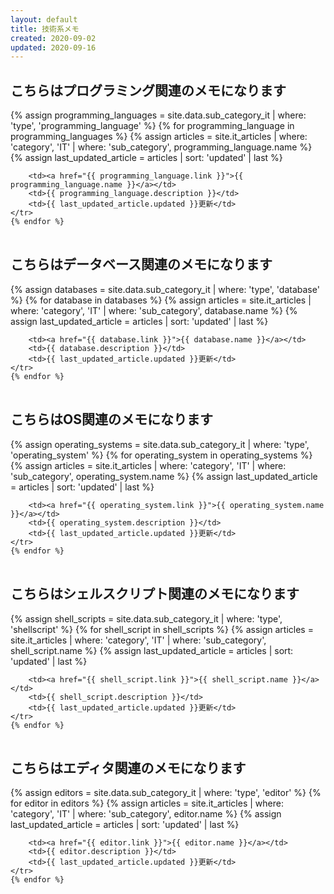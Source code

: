 ```yaml
---
layout: default
title: 技術系メモ
created: 2020-09-02
updated: 2020-09-16
---
```

## こちらはプログラミング関連のメモになります

<table>
    {% assign programming_languages = site.data.sub_category_it | where: 'type', 'programming_language' %}
    {% for programming_language in programming_languages %}
    <tr>
        {% assign articles = site.it_articles  | where: 'category', 'IT'
                                               | where: 'sub_category', programming_language.name %}
        {% assign last_updated_article = articles | sort: 'updated' | last %}

        <td><a href="{{ programming_language.link }}">{{ programming_language.name }}</a></td>
        <td>{{ programming_language.description }}</td>
        <td>{{ last_updated_article.updated }}更新</td>
    </tr>
    {% endfor %}
</table>

## こちらはデータベース関連のメモになります

<table>
    {% assign databases = site.data.sub_category_it | where: 'type', 'database' %}
    {% for database in databases %}
    <tr>
        {% assign articles = site.it_articles  | where: 'category', 'IT'
                                               | where: 'sub_category', database.name %}
        {% assign last_updated_article = articles | sort: 'updated' | last %}

        <td><a href="{{ database.link }}">{{ database.name }}</a></td>
        <td>{{ database.description }}</td>
        <td>{{ last_updated_article.updated }}更新</td>
    </tr>
    {% endfor %}
</table>

## こちらはOS関連のメモになります

<table>
    {% assign operating_systems = site.data.sub_category_it | where: 'type', 'operating_system' %}
    {% for operating_system in operating_systems %}
    <tr>
        {% assign articles = site.it_articles  | where: 'category', 'IT'
                                               | where: 'sub_category', operating_system.name %}
        {% assign last_updated_article = articles | sort: 'updated' | last %}

        <td><a href="{{ operating_system.link }}">{{ operating_system.name }}</a></td>
        <td>{{ operating_system.description }}</td>
        <td>{{ last_updated_article.updated }}更新</td>
    </tr>
    {% endfor %}
</table>

## こちらはシェルスクリプト関連のメモになります

<table>
    {% assign shell_scripts = site.data.sub_category_it | where: 'type', 'shellscript' %}
    {% for shell_script in shell_scripts %}
    <tr>
        {% assign articles = site.it_articles  | where: 'category', 'IT'
                                               | where: 'sub_category', shell_script.name %}
        {% assign last_updated_article = articles | sort: 'updated' | last %}

        <td><a href="{{ shell_script.link }}">{{ shell_script.name }}</a></td>
        <td>{{ shell_script.description }}</td>
        <td>{{ last_updated_article.updated }}更新</td>
    </tr>
    {% endfor %}
</table>

## こちらはエディタ関連のメモになります

<table>
    {% assign editors = site.data.sub_category_it | where: 'type', 'editor' %}
    {% for editor in editors %}
    <tr>
        {% assign articles = site.it_articles  | where: 'category', 'IT'
                                               | where: 'sub_category', editor.name %}
        {% assign last_updated_article = articles | sort: 'updated' | last %}

        <td><a href="{{ editor.link }}">{{ editor.name }}</a></td>
        <td>{{ editor.description }}</td>
        <td>{{ last_updated_article.updated }}更新</td>
    </tr>
    {% endfor %}
</table>
